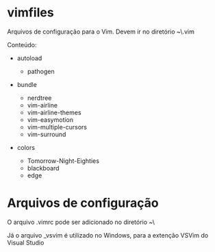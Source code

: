 # vimfiles
Arquivos de configuração para o Vim.
Devem ir no diretório ~\\.vim

Conteúdo:
* autoload
    * pathogen
* bundle
    * nerdtree
    * vim-airline
    * vim-airline-themes
    * vim-easymotion
    * vim-multiple-cursors
    * vim-surround

* colors
    * Tomorrow-Night-Eighties
    * blackboard
    * edge

# Arquivos de configuração
O arquivo .vimrc pode ser adicionado no diretório ~\\

Já o arquivo _vsvim é utilizado no Windows, para a extenção VSVim do Visual Studio
